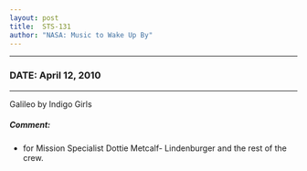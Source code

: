 ```yaml
---
layout: post
title:  STS-131
author: "NASA: Music to Wake Up By"
---
```


----
### DATE: April 12, 2010
----
Galileo by Indigo Girls

##### Comment:
* for Mission Specialist Dottie Metcalf- Lindenburger and the rest of the crew.
